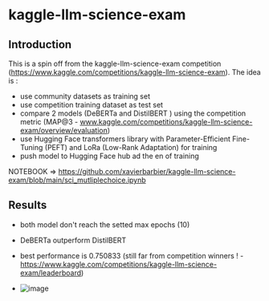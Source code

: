 # kaggle-llm-science-exam

## Introduction
This is a spin off from the kaggle-llm-science-exam competition (https://www.kaggle.com/competitions/kaggle-llm-science-exam).
The idea is :
* use community datasets as training set
* use competition training dataset as test set
* compare 2 models (DeBERTa and DistilBERT ) using the competition metric (MAP@3 - www.kaggle.com/competitions/kaggle-llm-science-exam/overview/evaluation)
* use Hugging Face transformers library with Parameter-Efficient Fine-Tuning (PEFT) and LoRa (Low-Rank Adaptation) for training
* push model to Hugging Face hub ad the en of training

NOTEBOOK => https://github.com/xavierbarbier/kaggle-llm-science-exam/blob/main/sci_mutliplechoice.ipynb

## Results
* both model don't reach the setted max epochs (10)
* DeBERTa outperform DistilBERT
* best performance is 0.750833 (still far from competition winners ! - https://www.kaggle.com/competitions/kaggle-llm-science-exam/leaderboard)

* ![image](https://github.com/xavierbarbier/kaggle-llm-science-exam/assets/51788432/97afbb77-2002-4342-bfd7-8cdaf0d96caf)

